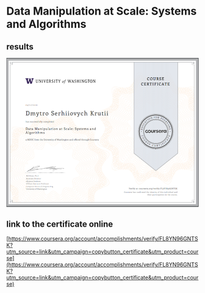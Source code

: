 # Data Manipulation at Scale: Systems and Algorithms

## results

![certificate](certificate.png)

## link to the certificate online

[https://www.coursera.org/account/accomplishments/verify/FL8YN96GNTSK?utm_source=link&utm_campaign=copybutton_certificate&utm_product=course](https://www.coursera.org/account/accomplishments/verify/FL8YN96GNTSK?utm_source=link&utm_campaign=copybutton_certificate&utm_product=course)
